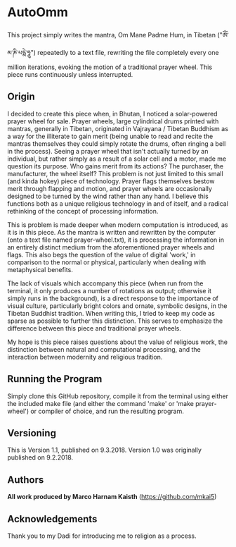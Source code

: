 # AutoOmm

This project simply writes the mantra, Om Mane Padme Hum, in Tibetan ("ཨོཾ་མ་ཎི་པདྨེ་ཧཱུ") repeatedly to a text file, rewriting the file completely every one million iterations, evoking the motion of a traditional prayer wheel. This piece runs continuously unless interrupted.

## Origin

I decided to create this piece when, in Bhutan, I noticed a solar-powered prayer wheel for sale. Prayer wheels, large cylindrical drums printed with mantras, generally in Tibetan, originated in Vajrayana / Tibetan Buddhism as a way for the illiterate to gain merit (being unable to read and recite the mantras themselves they could simply rotate the drums, often ringing a bell in the process). Seeing a prayer wheel that isn't actually turned by an individual, but rather simply as a result of a solar cell and a motor, made me question its purpose. Who gains merit from its actions? The purchaser, the manufacturer, the wheel itself? This problem is not just limited to this small (and kinda hokey) piece of technology. Prayer flags themselves bestow merit through flapping and motion, and prayer wheels are occasionally designed to be turned by the wind rather than any hand. I believe this functions both as a unique religious technology in and of itself, and a radical rethinking of the concept of processing information.

This is problem is made deeper when modern computation is introduced, as it is in this piece. As the mantra is written and rewritten by the computer (onto a text file named prayer-wheel.txt), it is processing the information in an entirely distinct medium from the aforementioned prayer wheels and flags. This also begs the question of the value of digital 'work,' in comparison to the normal or physical, particularly when dealing with metaphysical benefits.

The lack of visuals which accompany this piece (when run from the terminal, it only produces a number of rotations as output; otherwise it simply runs in the background), is a direct response to the importance of visual culture, particularly bright colors and ornate, symbolic designs, in the Tibetan Buddhist tradition. When writing this, I tried to keep my code as sparse as possible to further this distinction. This serves to emphasize the difference between this piece and traditional prayer wheels.

My hope is this piece raises questions about the value of religious work, the distinction between natural and computational processing, and the interaction between modernity and religious tradition.

## Running the Program

Simply clone this GitHub repository, compile it from the terminal using either the included make file (and either the command 'make' or 'make prayer-wheel') or compiler of choice, and run the resulting program.

## Versioning

This is Version 1.1, published on 9.3.2018.
Version 1.0 was originally published on 9.2.2018.

## Authors

**All work produced by Marco Harnam Kaisth**
(https://github.com/mkai5)

## Acknowledgements

Thank you to my Dadi for introducing me to religion as a process.
